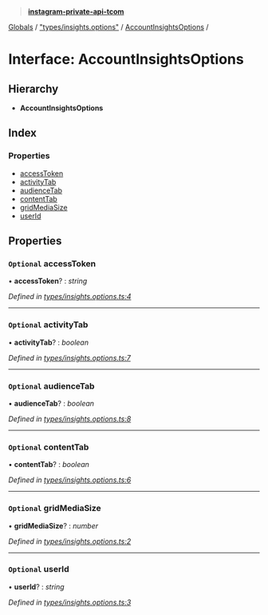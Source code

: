 > **[instagram-private-api-tcom](../README.md)**

[Globals](../README.md) / ["types/insights.options"](../modules/_types_insights_options_.md) / [AccountInsightsOptions](_types_insights_options_.accountinsightsoptions.md) /

# Interface: AccountInsightsOptions

## Hierarchy

* **AccountInsightsOptions**

## Index

### Properties

* [accessToken](_types_insights_options_.accountinsightsoptions.md#optional-accesstoken)
* [activityTab](_types_insights_options_.accountinsightsoptions.md#optional-activitytab)
* [audienceTab](_types_insights_options_.accountinsightsoptions.md#optional-audiencetab)
* [contentTab](_types_insights_options_.accountinsightsoptions.md#optional-contenttab)
* [gridMediaSize](_types_insights_options_.accountinsightsoptions.md#optional-gridmediasize)
* [userId](_types_insights_options_.accountinsightsoptions.md#optional-userid)

## Properties

### `Optional` accessToken

• **accessToken**? : *string*

*Defined in [types/insights.options.ts:4](https://github.com/cuonglnhust/instagram-private-api-tcom/blob/3e16058/src/types/insights.options.ts#L4)*

___

### `Optional` activityTab

• **activityTab**? : *boolean*

*Defined in [types/insights.options.ts:7](https://github.com/cuonglnhust/instagram-private-api-tcom/blob/3e16058/src/types/insights.options.ts#L7)*

___

### `Optional` audienceTab

• **audienceTab**? : *boolean*

*Defined in [types/insights.options.ts:8](https://github.com/cuonglnhust/instagram-private-api-tcom/blob/3e16058/src/types/insights.options.ts#L8)*

___

### `Optional` contentTab

• **contentTab**? : *boolean*

*Defined in [types/insights.options.ts:6](https://github.com/cuonglnhust/instagram-private-api-tcom/blob/3e16058/src/types/insights.options.ts#L6)*

___

### `Optional` gridMediaSize

• **gridMediaSize**? : *number*

*Defined in [types/insights.options.ts:2](https://github.com/cuonglnhust/instagram-private-api-tcom/blob/3e16058/src/types/insights.options.ts#L2)*

___

### `Optional` userId

• **userId**? : *string*

*Defined in [types/insights.options.ts:3](https://github.com/cuonglnhust/instagram-private-api-tcom/blob/3e16058/src/types/insights.options.ts#L3)*